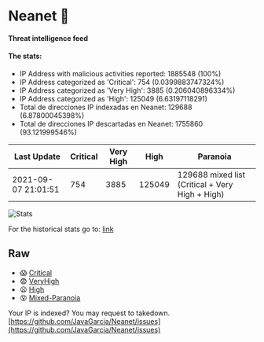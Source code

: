 # Neanet :hocho:
#### Threat intelligence feed
#### The stats:

- IP Address with malicious activities reported: 1885548 (100%)
- IP Address categorized as 'Critical':  754 (0.0399883747324%)
- IP Address categorized as 'Very High':  3885 (0.206040896334%)
- IP Address categorized as 'High':  125049 (6.63197118291)
- Total de direcciones IP indexadas en Neanet:  129688 (6.87800045398%)
- Total de direcciones IP descartadas en Neanet:  1755860 (93.121999546%)

| Last Update | Critical | Very High | High | Paranoia |
| --- | --- | --- | --- | --- |
| 2021-09-07 21:01:51 | 754 | 3885 | 125049 | 129688 mixed list (Critical + Very High + High)|

![Stats](https://docs.google.com/spreadsheets/d/e/2PACX-1vSnaNMIXVabIpDJjufMlzH7poXnshF3mgd8Is1g9ytUEzVsP5my4Trn8f-xkoLLQ38xpL3HtmUexLo6/pubchart?oid=501124687&format=image)

For the historical stats go to: [link](/stats.csv)
## Raw
- :scream: [Critical](https://raw.githubusercontent.com/JavaGarcia/Neanet/master/blacklists/neanet_critical.txt)
- :fearful: [VeryHigh](https://raw.githubusercontent.com/JavaGarcia/Neanet/master/blacklists/neanet_veryHigh.txtt)
- :frowning: [High](https://raw.githubusercontent.com/JavaGarcia/Neanet/master/blacklists/neanet_high.txt)
- :dizzy_face: [Mixed-Paranoia](https://raw.githubusercontent.com/JavaGarcia/Neanet/master/blacklists/neanet_all.txt)


Your IP is indexed? You may request to takedown. [https://github.com/JavaGarcia/Neanet/issues](https://github.com/JavaGarcia/Neanet/issues)

































































































































































































































































































































































































































































































































































































































































































































































































































































































































































































































































































































































































































































































































































































































































































































































































































































































































































































































































































































































































































































































































































































































































































































































































































































































































































































































































































































































































































































































































































































































































































































































































































































































































































































































































































































































































































































































































































































































































































































































































































































































































































































































































































































































































































































































































































































































































































































































































































































































































































































































































































































































































































































































































































































































































































































































































































































































































































































































































































































































































































































































































































































































































































































































































































































































































































































































































































































































































































































































































































































































































































































































































































































































































































































































































































































































































































































































































































































































































































































































































































































































































































































































































































































































































































































































































































































































































































































































































